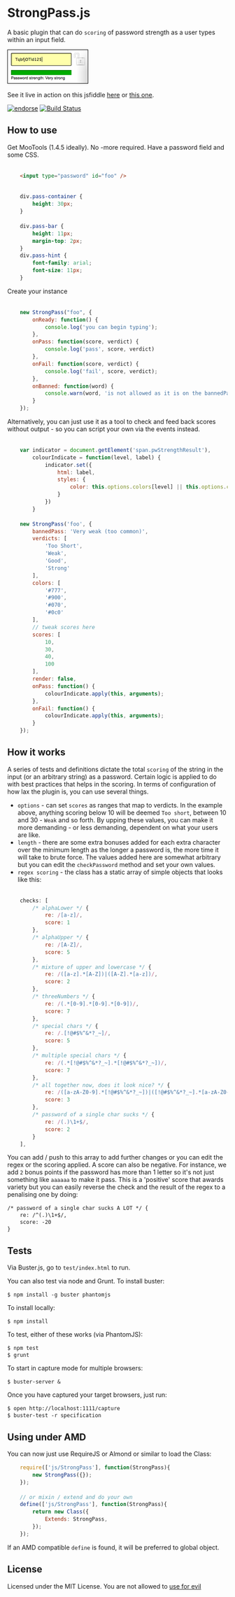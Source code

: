 StrongPass.js
==============

A basic plugin that can do `scoring` of password strength as a user types within an input field.

![Screenshot](https://github.com/DimitarChristoff/StrongPass/raw/master/StrongPass.png)

See it live in action on this jsfiddle [here](http://jsfiddle.net/dimitar/n8Dza/) or [this one](http://jsfiddle.net/dimitar/nZn6A/).

[![endorse](http://api.coderwall.com/dimitarchristoff/endorsecount.png)](http://coderwall.com/dimitarchristoff) [![Build Status](https://secure.travis-ci.org/DimitarChristoff/StrongPass.png?branch=master)](http://travis-ci.org/DimitarChristoff/StrongPass)

How to use
----------

Get MooTools (1.4.5 ideally). No -more required. Have a password field and some CSS.

```html

	<input type="password" id="foo" />
```

```css

	div.pass-container {
		height: 30px;
	}

	div.pass-bar {
		height: 11px;
		margin-top: 2px;
	}
	div.pass-hint {
		font-family: arial;
		font-size: 11px;
	}
```

Create your instance

```javascript

	new StrongPass("foo", {
		onReady: function() {
			console.log('you can begin typing');
		},
		onPass: function(score, verdict) {
			console.log('pass', score, verdict)
		},
		onFail: function(score, verdict) {
			console.log('fail', score, verdict);
		},
		onBanned: function(word) {
			console.warn(word, 'is not allowed as it is on the bannedPasswords list');
		}
	});
```

Alternatively, you can just use it as a tool to check and feed back scores without output - so you can script your own via the events instead.

```javascript

	var indicator = document.getElement('span.pwStrengthResult'),
		colourIndicate = function(level, label) {
			indicator.set({
				html: label,
				styles: {
					color: this.options.colors[level] || this.options.colors.getLast()
				}
			})
		}

	new StrongPass('foo', {
		bannedPass: 'Very weak (too common)',
		verdicts: [
			'Too Short',
			'Weak',
			'Good',
			'Strong'
		],
		colors: [
			'#777',
			'#900',
			'#070',
			'#0c0'
		],
		// tweak scores here
		scores: [
			10,
			30,
			40,
			100
		],
		render: false,
		onPass: function() {
			colourIndicate.apply(this, arguments);
		},
		onFail: function() {
			colourIndicate.apply(this, arguments);
		}
	});
```

How it works
------------

A series of tests and definitions dictate the total `scoring` of the string in the input (or an arbitrary string) as a password. Certain logic is applied to do with best practices that helps in the scoring. In terms of configuration of how lax the plugin is, you can use several things.

- `options` - can set `scores` as ranges that map to verdicts. In the example above, anything scoring below 10 will be deemed `Too short`, between 10 and 30 - `Weak` and so forth. By upping these values, you can make it more demanding - or less demanding, dependent on what your users are like.
- `length` - there are some extra bonuses added for each extra character over the minimum length as the longer a password is, the more time it will take to brute force. The values added here are somewhat arbitrary but you can edit the `checkPassword` method and set your own values.
- `regex scoring` - the class has a static array of simple objects that looks like this:

```javascript

	checks: [
		/* alphaLower */ {
			re: /[a-z]/,
			score: 1
		},
		/* alphaUpper */ {
			re: /[A-Z]/,
			score: 5
		},
		/* mixture of upper and lowercase */ {
			re: /([a-z].*[A-Z])|([A-Z].*[a-z])/,
			score: 2
		},
		/* threeNumbers */ {
			re: /(.*[0-9].*[0-9].*[0-9])/,
			score: 7
		},
		/* special chars */ {
			re: /.[!@#$%^&*?_~]/,
			score: 5
		},
		/* multiple special chars */ {
			re: /(.*[!@#$%^&*?_~].*[!@#$%^&*?_~])/,
			score: 7
		},
		/* all together now, does it look nice? */ {
			re: /([a-zA-Z0-9].*[!@#$%^&*?_~])|([!@#$%^&*?_~].*[a-zA-Z0-9])/,
			score: 3
		},
		/* password of a single char sucks */ {
			re: /(.)\1+$/,
			score: 2
		}
	],
```

You can add / push to this array to add further changes or you can edit the regex or the scoring applied. A score can also be negative. For instance, we add `2` bonus points if the password has more than 1 letter so it's not just something like `aaaaaa` to make it pass. This is a 'positive' score that awards variety but you can easily reverse the check and the result of the regex to a penalising one by doing:

	/* password of a single char sucks A LOT */ {
		re: /^(.)\1+$/,
		score: -20
	}


Tests
-----

Via Buster.js, go to `test/index.html` to run.

You can also test via node and Grunt. To install buster:

	$ npm install -g buster phantomjs

To install locally:

	$ npm install

To test, either of these works (via PhantomJS):

	$ npm test
	$ grunt

To start in capture mode for multiple browsers:

	$ buster-server &

Once you have captured your target browsers, just run:

	$ open http://localhost:1111/capture
	$ buster-test -r specification

Using under AMD
---------------

You can now just use RequireJS or Almond or similar to load the Class:

```javascript
	require(['js/StrongPass'], function(StrongPass){
		new StrongPass({});
	});

	// or mixin / extend and do your own
	define(['js/StrongPass'], function(StrongPass){
		return new Class({
			Extends: StrongPass,
		});
	});
```

If an AMD compatible `define` is found, it will be preferred to global object.

License
-------

Licensed under the MIT License. You are not allowed to [use for evil](http://www.youtube.com/watch?v=-hCimLnIsDA)
